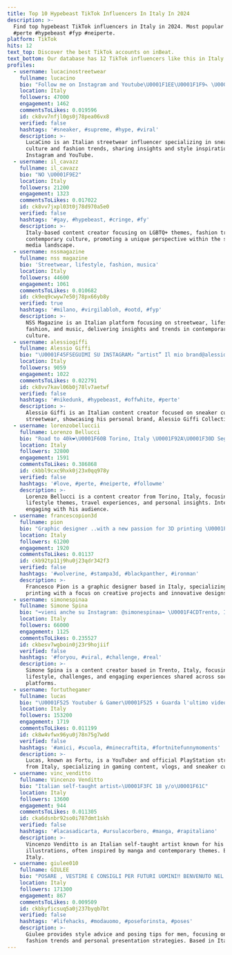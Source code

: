```yaml
---
title: Top 10 Hypebeast TikTok Influencers In Italy In 2024
description: >-
  Find top hypebeast TikTok influencers in Italy in 2024. Most popular hashtags:
  #perte #hypebeast #fyp #neiperte.
platform: TikTok
hits: 12
text_top: Discover the best TikTok accounts on inBeat.
text_bottom: Our database has 12 TikTok influencers like this in Italy for you to contact.
profiles:
  - username: lucacinostreetwear
    fullname: lucacino
    bio: "Follow me on Instagram and Youtube\U0001F1EE\U0001F1F9↖️ \U0001F4EC Business: lucacino.info@gmail.com"
    location: Italy
    followers: 47000
    engagement: 1462
    commentsToLikes: 0.019596
    id: ck8vv7nfjl0gs0j78pea06vx8
    verified: false
    hashtags: '#sneaker, #supreme, #hype, #viral'
    description: >-
      LucaCino is an Italian streetwear influencer specializing in sneaker
      culture and fashion trends, sharing insights and style inspiration across
      Instagram and YouTube.
  - username: il_cavazz
    fullname: il_cavazz
    bio: "NO \U0001F9E2"
    location: Italy
    followers: 21200
    engagement: 1323
    commentsToLikes: 0.017022
    id: ck8vv7jxpl03t0j78d970a5e0
    verified: false
    hashtags: '#gay, #hypebeast, #cringe, #fy'
    description: >-
      Italy-based content creator focusing on LGBTQ+ themes, fashion trends, and
      contemporary culture, promoting a unique perspective within the social
      media landscape.
  - username: nssmagazine
    fullname: nss magazine
    bio: 'Streetwear, lifestyle, fashion, musica'
    location: Italy
    followers: 44600
    engagement: 1061
    commentsToLikes: 0.010682
    id: ck9eq9cwyw7e50j78px66yb8y
    verified: true
    hashtags: '#milano, #virgilabloh, #ootd, #fyp'
    description: >-
      NSS Magazine is an Italian platform focusing on streetwear, lifestyle,
      fashion, and music, delivering insights and trends in contemporary
      culture.
  - username: alessiogiffi
    fullname: Alessio Giffi
    bio: "\U0001F45FSEGUIMI SU INSTAGRAM⤴️ “artist” Il mio brand@alessiogifficollection® \U0001F455SHOP⬇️"
    location: Italy
    followers: 9059
    engagement: 1022
    commentsToLikes: 0.022791
    id: ck8vv7kavl06b0j78lv7aetwf
    verified: false
    hashtags: '#nikedunk, #hypebeast, #offwhite, #perte'
    description: >-
      Alessio Giffi is an Italian content creator focused on sneaker culture and
      streetwear, showcasing his personal brand, Alessio Giffi Collection.
  - username: lorenzobelluccii
    fullname: Lorenzo Bellucci
    bio: "Road to 40k❤️\U0001F60B Torino, Italy \U0001F92A\U0001F30D Seguitemi tutti su Instagram \U0001F60D"
    location: Italy
    followers: 32800
    engagement: 1591
    commentsToLikes: 0.386868
    id: ckbbl9cxc9hxk0j23x0qq978y
    verified: false
    hashtags: '#love, #perte, #neiperte, #followme'
    description: >-
      Lorenzo Bellucci is a content creator from Torino, Italy, focusing on
      lifestyle themes, travel experiences, and personal insights. Interested in
      engaging with his audience.
  - username: francescopion3d
    fullname: pion
    bio: "Graphic designer ..with a new passion for 3D printing \U0001F1EE\U0001F1F9"
    location: Italy
    followers: 61200
    engagement: 1920
    commentsToLikes: 0.01137
    id: ckb92tp11j9hu0j23qdr342f3
    verified: false
    hashtags: '#wolverine, #stampa3d, #blackpanther, #ironman'
    description: >-
      Francesco Pion is a graphic designer based in Italy, specializing in 3D
      printing with a focus on creative projects and innovative designs.
  - username: simonespinaa
    fullname: Simone Spina
    bio: "➡️vieni anche su Instagram: @simonespinaa⬅️ \U0001F4CDTrento, Italy \U0001F1EE\U0001F1F9"
    location: Italy
    followers: 66000
    engagement: 1125
    commentsToLikes: 0.235527
    id: ckbesv7wgboin0j23r9hojiif
    verified: false
    hashtags: '#foryou, #viral, #challenge, #real'
    description: >-
      Simone Spina is a content creator based in Trento, Italy, focusing on
      lifestyle, challenges, and engaging experiences shared across social media
      platforms.
  - username: fortuthegamer
    fullname: lucas
    bio: "\U0001F525 Youtuber & Gamer\U0001F525 ⬇️ Guarda l'ultimo video ⬇️"
    location: Italy
    followers: 153200
    engagement: 1719
    commentsToLikes: 0.011199
    id: ck8w4vfwx96yu0j78n75g7wdd
    verified: false
    hashtags: '#amici, #scuola, #minecraftita, #fortnitefunnymoments'
    description: >-
      Lucas, known as Fortu, is a YouTuber and official PlayStation streamer
      from Italy, specializing in gaming content, vlogs, and sneaker culture.
  - username: vinc_venditto
    fullname: Vincenzo Venditto
    bio: "Italian self-taught artist✍\U0001F3FC 18 y/o\U0001F61C"
    location: Italy
    followers: 13600
    engagement: 944
    commentsToLikes: 0.011305
    id: cka6dsnbr92so0i787dmt1skh
    verified: false
    hashtags: '#lacasadicarta, #ursulacorbero, #manga, #rapitaliano'
    description: >-
      Vincenzo Venditto is an Italian self-taught artist known for his
      illustrations, often inspired by manga and contemporary themes. Based in
      Italy.
  - username: giulee010
    fullname: GIULEE
    bio: "POSARE , VESTIRE E CONSIGLI PER FUTURI UOMINI‼️ BENVENUTO NEL MIO PROFILO\U0001F601"
    location: Italy
    followers: 171300
    engagement: 867
    commentsToLikes: 0.009509
    id: ckbkyficsuq5a0j237byqb7bt
    verified: false
    hashtags: '#lifehacks, #modauomo, #poseforinsta, #poses'
    description: >-
      Giulee provides style advice and posing tips for men, focusing on modern
      fashion trends and personal presentation strategies. Based in Italy.
---
```


